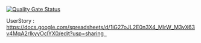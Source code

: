 [![Quality Gate Status](https://sonarcloud.io/api/project_badges/measure?project=Starsaddict_Web_M1_Projet_Groupe2&metric=alert_status&token=557cbc8eb238aa4055c85375205fae7521e90d9e)](https://sonarcloud.io/summary/new_code?id=Starsaddict_Web_M1_Projet_Groupe2)  

UserStory : https://docs.google.com/spreadsheets/d/1iG27oJL2E0n3X4_MlrW_M3vX63v4MqA2rIkyyOclYX0/edit?usp=sharing  
